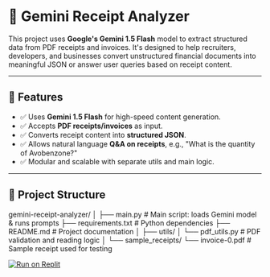 # 🧾 Gemini Receipt Analyzer

This project uses **Google's Gemini 1.5 Flash** model to extract structured data from PDF receipts and invoices. It's designed to help recruiters, developers, and businesses convert unstructured financial documents into meaningful JSON or answer user queries based on receipt content.

---

## 🚀 Features

- ✅ Uses **Gemini 1.5 Flash** for high-speed content generation.
- ✅ Accepts **PDF receipts/invoices** as input.
- ✅ Converts receipt content into **structured JSON**.
- ✅ Allows natural language **Q&A on receipts**, e.g., "What is the quantity of Avobenzone?"
- ✅ Modular and scalable with separate utils and main logic.

---

## 📁 Project Structure

gemini-receipt-analyzer/
│
├── main.py                    # Main script: loads Gemini model & runs prompts
├── requirements.txt           # Python dependencies
├── README.md                  # Project documentation
│
├── utils/
│   └── pdf_utils.py           # PDF validation and reading logic
│
└── sample_receipts/
    └── invoice-0.pdf          # Sample receipt used for testing


[![Run on Replit](https://replit.com/badge/github/spatnaik123/gemini-receipt-analyzer)](https://replit.com/new/github/spatnaik123/gemini-receipt-analyzer)
